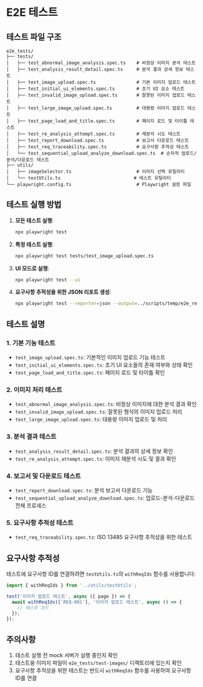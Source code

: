 # E2E 테스트

## 테스트 파일 구조

```
e2e_tests/
├── tests/
│   ├── test_abnormal_image_analysis.spec.ts    # 비정상 이미지 분석 테스트
│   ├── test_analysis_result_detail.spec.ts     # 분석 결과 상세 정보 테스트
│   ├── test_image_upload.spec.ts               # 기본 이미지 업로드 테스트
│   ├── test_initial_ui_elements.spec.ts        # 초기 UI 요소 테스트
│   ├── test_invalid_image_upload.spec.ts       # 잘못된 이미지 업로드 테스트
│   ├── test_large_image_upload.spec.ts         # 대용량 이미지 업로드 테스트
│   ├── test_page_load_and_title.spec.ts        # 페이지 로드 및 타이틀 테스트
│   ├── test_re_analysis_attempt.spec.ts        # 재분석 시도 테스트
│   ├── test_report_download.spec.ts            # 보고서 다운로드 테스트
│   ├── test_req_traceability.spec.ts           # 요구사항 추적성 테스트
│   └── test_sequential_upload_analyze_download.spec.ts  # 순차적 업로드/분석/다운로드 테스트
├── utils/
│   ├── imageSelector.ts                        # 이미지 선택 유틸리티
│   └── testUtils.ts                           # 테스트 유틸리티
└── playwright.config.ts                        # Playwright 설정 파일
```

## 테스트 실행 방법

1. **모든 테스트 실행**:
   ```bash
   npx playwright test
   ```

2. **특정 테스트 실행**:
   ```bash
   npx playwright test tests/test_image_upload.spec.ts
   ```

3. **UI 모드로 실행**:
   ```bash
   npx playwright test --ui
   ```

4. **요구사항 추적성을 위한 JSON 리포트 생성**:
   ```bash
   npx playwright test --reporter=json --output=../scripts/temp/e2e_results.json
   ```

## 테스트 설명

### 1. 기본 기능 테스트
- `test_image_upload.spec.ts`: 기본적인 이미지 업로드 기능 테스트
- `test_initial_ui_elements.spec.ts`: 초기 UI 요소들의 존재 여부와 상태 확인
- `test_page_load_and_title.spec.ts`: 페이지 로드 및 타이틀 확인

### 2. 이미지 처리 테스트
- `test_abnormal_image_analysis.spec.ts`: 비정상 이미지에 대한 분석 결과 확인
- `test_invalid_image_upload.spec.ts`: 잘못된 형식의 이미지 업로드 처리
- `test_large_image_upload.spec.ts`: 대용량 이미지 업로드 및 처리

### 3. 분석 결과 테스트
- `test_analysis_result_detail.spec.ts`: 분석 결과의 상세 정보 확인
- `test_re_analysis_attempt.spec.ts`: 이미지 재분석 시도 및 결과 확인

### 4. 보고서 및 다운로드 테스트
- `test_report_download.spec.ts`: 분석 보고서 다운로드 기능
- `test_sequential_upload_analyze_download.spec.ts`: 업로드-분석-다운로드 전체 프로세스

### 5. 요구사항 추적성 테스트
- `test_req_traceability.spec.ts`: ISO 13485 요구사항 추적성을 위한 테스트

## 요구사항 추적성

테스트에 요구사항 ID를 연결하려면 `testUtils.ts`의 `withReqIds` 함수를 사용합니다:

```typescript
import { withReqIds } from '../utils/testUtils';

test('이미지 업로드 테스트', async ({ page }) => {
  await withReqIds(['REQ-001'], '이미지 업로드 테스트', async () => {
    // 테스트 코드
  });
});
```

## 주의사항

1. 테스트 실행 전 mock 서버가 실행 중인지 확인
2. 테스트용 이미지 파일이 `e2e_tests/test-images/` 디렉토리에 있는지 확인
3. 요구사항 추적성을 위한 테스트는 반드시 `withReqIds` 함수를 사용하여 요구사항 ID를 연결 